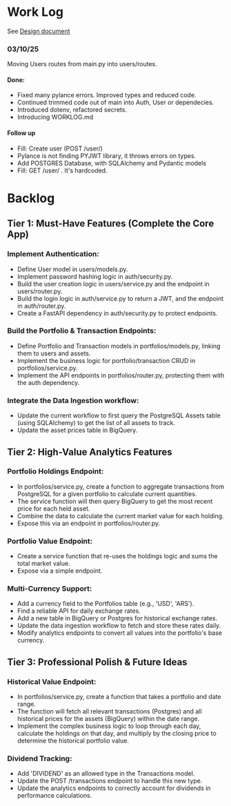 # Work Log
See [Design document](Ahttps://docs.google.com/document/d/1xcD04pmzbedeWVP7bYmZX1wn1FIK6YwMjv_LCojADkc/edit?tab=t.0)

### 03/10/25
Moving Users routes from main.py into users/routes.
#### Done:
- Fixed many pylance errors. Improved types and reduced code.
- Continued trimmed code out of main into Auth, User or dependecies.
- Introduced dotenv, refactored secrets.
- Introducing WORKLOG.md

#### Follow up
- Fill: Create user (POST /user/)
- Pylance is not finding PYJWT library, it throws errors on types.
- Add POSTGRES Database, with SQLAlchemy and Pydantic models
- Fill: GET /user/<id> . It's hardcoded.


# Backlog
## Tier 1: Must-Have Features (Complete the Core App)
### Implement Authentication:
- Define User model in users/models.py.
- Implement password hashing logic in auth/security.py.
- Build the user creation logic in users/service.py and the endpoint in users/router.py.
- Build the login logic in auth/service.py to return a JWT, and the endpoint in auth/router.py.
- Create a FastAPI dependency in auth/security.py to protect endpoints.
### Build the Portfolio & Transaction Endpoints:
- Define Portfolio and Transaction models in portfolios/models.py, linking them to users and assets.
- Implement the business logic for portfolio/transaction CRUD in portfolios/service.py.
- Implement the API endpoints in portfolios/router.py, protecting them with the auth dependency.
### Integrate the Data Ingestion workflow:
- Update the current workflow to first query the PostgreSQL Assets table (using SQLAlchemy) to get the list of all assets to track.
- Update the asset prices table in BigQuery.

## Tier 2: High-Value Analytics Features 
### Portfolio Holdings Endpoint:
- In portfolios/service.py, create a function to aggregate transactions from PostgreSQL for a given portfolio to calculate current quantities.
- The service function will then query BigQuery to get the most recent price for each held asset.
- Combine the data to calculate the current market value for each holding.
- Expose this via an endpoint in portfolios/router.py.
### Portfolio Value Endpoint:
- Create a service function that re-uses the holdings logic and sums the total market value.
- Expose via a simple endpoint.
### Multi-Currency Support:
- Add a currency field to the Portfolios table (e.g., 'USD', 'ARS').
- Find a reliable API for daily exchange rates.
- Add a new table in BigQuery or Postgres for historical exchange rates.
- Update the data ingestion workflow to fetch and store these rates daily.
- Modify analytics endpoints to convert all values into the portfolio's base currency.

## Tier 3: Professional Polish & Future Ideas
### Historical Value Endpoint:
- In portfolios/service.py, create a function that takes a portfolio and date range.
- The function will fetch all relevant transactions (Postgres) and all historical prices for the assets (BigQuery) within the date range.
- Implement the complex business logic to loop through each day, calculate the holdings on that day, and multiply by the closing price to determine the historical portfolio value.
### Dividend Tracking:
- Add 'DIVIDEND' as an allowed type in the Transactions model.
- Update the POST /transactions endpoint to handle this new type.
- Update the analytics endpoints to correctly account for dividends in performance calculations.
